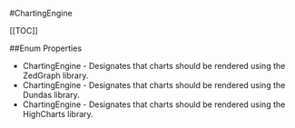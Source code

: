 #ChartingEngine

[[TOC]]

##Enum Properties 

* ChartingEngine -  Designates that charts should be rendered using the ZedGraph library. 
* ChartingEngine -  Designates that charts should be rendered using the Dundas library. 
* ChartingEngine -  Designates that charts should be rendered using the HighCharts library. 